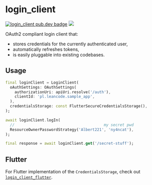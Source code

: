 # login_client

[![login_client pub.dev badge][login_client-pub-badge]][login_client-pub-badge-link]
[![][login_client-build-badge]][login_client-build-badge-link]

OAuth2 compliant login client that:

- stores credentials for the currently authenticated user,
- automatically refreshes tokens,
- is easily pluggable into existing codebases.

## Usage

```dart
final loginClient = LoginClient(
  oAuthSettings: OAuthSettings(
    authorizationUri: apiUri.resolve('/auth'),
    clientId: 'pl.leancode.sample_app',
  ),
  credentialsStorage: const FlutterSecureCredentialsStorage(),
);

await loginClient.logIn(
  //                                       my secret pwd
  ResourceOwnerPasswordStrategy('Albert221', 'ny4ncat'),
);

final response = await loginClient.get('/secret-stuff');
```

## Flutter

For Flutter implementation of the `CredentialsStorage`, check out [`login_client_flutter`][login_client_flutter].

[login_client-pub-badge]: https://img.shields.io/pub/v/login_client
[login_client-pub-badge-link]: https://pub.dev/packages/login_client
[login_client-build-badge]: https://img.shields.io/github/workflow/status/leancodepl/flutter_corelibrary/login_client%2520test
[login_client-build-badge-link]: https://github.com/leancodepl/flutter_corelibrary/actions?query=workflow%3A%22login_client+test%22
[snippet]: assets/snippet.png
[login_client_flutter]: https://pub.dev/packages/login_client_flutter
